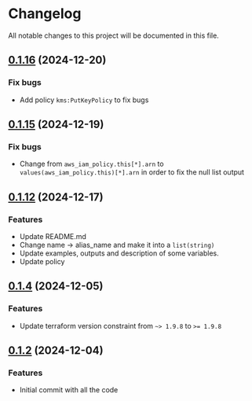 # Changelog

All notable changes to this project will be documented in this file.
## [0.1.16]() (2024-12-20)
### Fix bugs
*  Add policy `kms:PutKeyPolicy` to fix bugs

## [0.1.15]() (2024-12-19)
### Fix bugs
* Change from `aws_iam_policy.this[*].arn` to `values(aws_iam_policy.this)[*].arn` in order to fix the null list output 

## [0.1.12]() (2024-12-17)
### Features
* Update README.md
* Change name -> alias_name and make it into a `list(string)`
* Update examples, outputs and description of some variables.
* Update policy

## [0.1.4]() (2024-12-05)
### Features
* Update terraform version constraint from `~> 1.9.8` to `>= 1.9.8` 

## [0.1.2]() (2024-12-04)
### Features
* Initial commit with all the code

